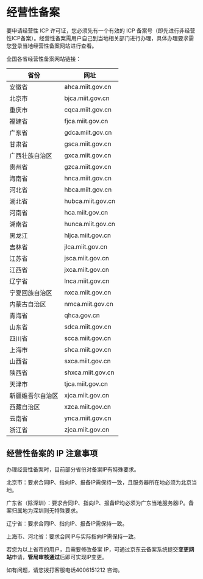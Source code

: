 # 经营性备案

要申请经营性 ICP 许可证，您必须先有一个有效的 ICP 备案号（即先进行非经营性ICP备案）。经营性备案需用户自己到当地相关部门进行办理，具体办理要求需您登录当地经营性备案网站进行查看。

全国各省经营性备案网站链接：

| 省份             | 网址                 |
| ---------------- | -------------------- |
| 安徽省           | ahca.miit.gov.cn     |
| 北京市           | bjca.miit.gov.cn     |
| 重庆市           | cqca.miit.gov.cn     |
| 福建省           | fjca.miit.gov.cn     |
| 广东省           | gdca.miit.gov.cn     |
| 甘肃省           | gsca.miit.gov.cn     |
| 广西壮族自治区   | gxca.miit.gov.cn     |
| 贵州省           | gzca.miit.gov.cn     |
| 海南省           | hnca.miit.gov.cn     |
| 河北省           | hbca.miit.gov.cn     |
| 湖北省           | hubca.miit.gov.cn    |
| 河南省           | hca.miit.gov.cn      |
| 湖南省           | hunca.miit.gov.cn    |
| 黑龙江           | hljca.miit.gov.cn    |
| 吉林省           | jlca.miit.gov.cn     |
| 江苏省           | jsca.miit.gov.cn     |
| 江西省           | jxca.miit.gov.cn     |
| 辽宁省           | lnca.miit.gov.cn     |
| 宁夏回族自治区   | nxca.miit.gov.cn     |
| 内蒙古自治区     | nmca.miit.gov.cn     |
| 青海省           | qhca.gov.cn          |
| 山东省           | sdca.miit.gov.cn     |
| 四川省           | scca.miit.gov.cn     |
| 上海市           | shca.miit.gov.cn     |
| 山西省           | sxca.miit.gov.cn     |
| 陕西省           | shxca.miit.gov.cn    |
| 天津市           | tjca.miit.gov.cn     |
| 新疆维吾尔自治区 | xjca.miit.gov.cn     |
| 西藏自治区       | xzca.miit.gov.cn     |
| 云南省           | ynca.miit.gov.cn     |
| 浙江省           | zjca.miit.gov.cn     |



## **经营性备案的 IP 注意事项**

办理经营性备案时，目前部分省份对备案IP有特殊要求。

北京市：要求合同IP、指向IP、报备IP需保持一致，且服务器所在地必须为北京当地。

广东省（除深圳）：要求合同IP、指向IP、报备IP均必须为广东当地服务器IP。备案归属地为深圳则无特殊要求。

辽宁省：要求合同IP、指向IP、报备IP需保持一致。

上海市、河北省：要求合同IP与实际指向IP需保持一致。

若您为以上省市的用户，且需要修改备案 IP，可通过京东云备案系统提交**变更网站**申请，**管局审核通过**后即可实现IP变更。

如有问题，请您拨打客服电话4006151212 咨询。
